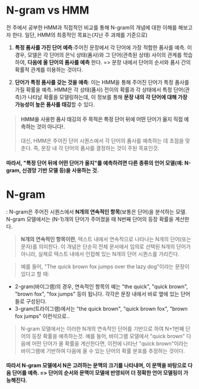 # N-gram vs HMM 
전 주에서 공부한 HMM과 직접적인 비교를 통해 N-gram의 개념에 대한 이해를 해보고자 한다. 
일단, HMM의 최종적인 목표는(지난 주 과제를 기준으로) 

1. **특정 품사를 가진 단어 예측**:주어진 문장에서 각 단어에 가장 적합한 품사를 예측. 이 경우, 모델은 각 단어의 은닉 상태(품사)와 그 단어(관측된 상태) 사이의 관계를 학습하여, **다음에 올 단어의 품사를 예측** 한다. => 문장 내에서 단어의 순서와 품사 간의 확률적 관계를 이용하는 것이다.

2. **단어가 특정 품사를 갖는 것을 예측**: 이는 HMM을 통해 주어진 단어가 특정 품사를 가질 확률을 예측. HMM은 각 상태(품사) 전이의 확률과 각 상태에서 특정 단어(관측)가 나타날 확률을 모델링하는데, 이 정보를 통해 **문장 내의 각 단어에 대해 가장 가능성이 높은 품사를 태깅**할 수 있다.

> #### **HMM을 사용한 품사 태깅의 주 목적은 특정 단어 뒤에 어떤 단어가 올지 직접 예측하는 것이 아니다!**.
> 대신, HMM은 주어진 단어 시퀀스에서 각 단어의 품사를 예측하는 데 초점을 맞춘다. 즉, 문장 내 각 단어의 품사를 결정하는 것이 주된 목표인것.

#### 따라서, "특정 단어 뒤에 어떤 단어가 올지"를 예측하려면 다른 종류의 언어 모델(예: N-gram, 신경망 기반 모델 등)을 사용하는 것.

# N-gram
: N-gram은 주어진 시퀀스에서 **N개의 연속적인 항목**(보통은 단어)을 분석하는 모델. N-gram 모델에서는 (N-1)개의 단어가 주어졌을 때 N번째 단어의 등장 확률을 계산한다. 

> **N개의 연속적인 항목이란**, 텍스트 내에서 연속적으로 나타나는 N개의 단어(또는 문자)를 의미한다. 이 개념은 단순히 전체 문서에서 임의로 선택된 N개의 단어가 아니라, 실제로 텍스트 내에서 인접해 있는 N개의 단어 시퀀스를 가리킨다.

> 예를 들어, "The quick brown fox jumps over the lazy dog"이라는 문장이 있다고 할 때:
- 2-gram(바이그램)의 경우, 연속적인 항목의 예는 "the quick", "quick brown", "brown fox", "fox jumps" 등이 됩니다. 각각은 문장 내에서 바로 옆에 있는 단어들로 구성된다. 
- 3-gram(트라이그램)에서는 "the quick brown", "quick brown fox", "brown fox jumps" 이런식으로..
  
> N-gram 모델에서는 이러한 N개의 연속적인 단어를 기반으로 하여 N+1번째 단어의 등장 확률을 예측하는것. 예를 들어, 바이그램 모델에서 "quick brown" 다음에 어떤 단어가 올 확률을 계산한다면, 이전에 나타난 "quick brown"이라는 바이그램에 기반하여 다음에 올 수 있는 단어의 확률 분포를 추정하는 것이다. 

#### 따라서 N-gram 모델에서 **N은 고려하는 문맥의 크기**를 나타내며, 이 문맥을 바탕으로 다음 단어를 예측. => **단어의 순서와 문맥이 모델에 반영**되어 더 정확한 언어 모델링이 가능해진다. 


